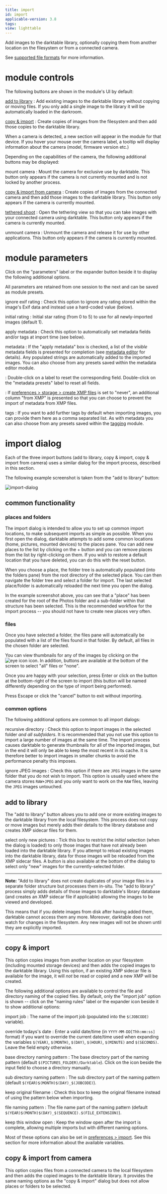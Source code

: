 ```yaml
---
title: import
id: import
applicable-version: 3.8
tags:
view: lighttable
---
```


Add images to the darktable library, optionally copying them from another location on the filesystem or from a connected camera.

See [supported file formats](../../../overview/supported-file-formats.md) for more information.

# module controls

The following buttons are shown in the module's UI by default:

[add to library](#add-to-library) 
: Add existing images to the darktable library without copying or moving files. If you only add a single image to the library it will be automatically loaded in the darkroom.

[copy & import](#copy--import) 
: Create copies of images from the filesystem and then add those copies to the darktable library.

When a camera is detected, a new section will appear in the module for that device. If you hover your mouse over the camera label, a tooltip will display information about the camera (model, firmware version etc.) 

Depending on the capabilities of the camera, the following additional buttons may be displayed:

mount camera
: Mount the camera for exclusive use by darktable. This button only appears if the camera is not currently mounted and is not locked by another process.

[copy & import from camera](#copy--import-from-camera) 
: Create copies of images from the connected camera and then add those images to the darktable library. This button only appears if the camera is currently mounted.

[tethered shoot](../../../../tethering/_index.md) 
: Open the tethering view so that you can take images with your connected camera using darktable. This button only appears if the camera is currently mounted.

unmount camera
: Unmount the camera and release it for use by other applications. This button only appears if the camera is currently mounted.

# module parameters

Click on the "parameters" label or the expander button beside it to display the following additional options.

All parameters are retained from one session to the next and can be saved as module presets.

ignore exif rating
: Check this option to ignore any rating stored within the image's Exif data and instead use a hard-coded value (below).

initial rating
: Initial star rating (from 0 to 5) to use for all newly-imported images (default 1).

apply metadata
: Check this option to automatically set metadata fields and/or tags at import time (see below).

metadata
: If the "apply metadata" box is checked, a list of the _visible_ metadata fields is presented for completion (see [metadata editor](../shared/metadata-editor.md) for details). Any populated strings are automatically added to the imported images. You can also choose from any presets saved within the metadata editor module.

: Double-click on a label to reset the corresponding field. Double-click on the "metadata presets" label to reset all fields.

: If [preferences > storage > create XMP files](../../../preferences-settings/storage.md#xmp-sidecar-files) is set to "never", an additional column "from XMP" is presented so that you can choose to prevent the import of metadata from XMP files.

tags
: If you want to add further tags by default when importing images, you can provide them here as a comma separated list. As with metadata you can also choose from any presets saved within the [tagging](../shared/tagging.md) module.

# import dialog

Each of the three import buttons (add to library, copy & import, copy & import from camera) uses a similar dialog for the import process, described in this section. 

The following example screenshot is taken from the "add to library" button:

![import-dialog](./import/import-dialog.png#w100)

## common functionality

### places and folders

The import dialog is intended to allow you to set up common import locations, to make subsequent imports as simple as possible. When you first open the dialog, darktable attempts to add some common locations (home, pictures, mounted devices) to the places pane. You can add new places to the list by clicking on the + button and you can remove places from the list by right-clicking on them. If you wish to restore a default location that you have deleted, you can do this with the reset button.

When you choose a place, the folder tree is automatically populated (into the folders pane) from the root directory of the selected place. You can then navigate the folder tree and select a folder for import. The last selected place/folder is automatically reloaded the next time you open the dialog.

In the example screenshot above, you can see that a "place" has been created for the root of the Photos folder and a sub-folder within that structure has been selected. This is the recommended workflow for the import process -- you should not have to create new places very often.

### files

Once you have selected a folder, the files pane will automatically be populated with a list of the files found in that folder. By default, all files in the chosen folder are selected.

You can view thumbnails for any of the images by clicking on the ![eye icon](./import/eye-icon.png#icon) icon. In addition, buttons are available at the bottom of the screen to select "all" files or "none".

Once you are happy with your selection, press Enter or click on the button at the bottom-right of the screen to import (this button will be named differently depending on the type of import being performed).

Press Escape or click the "cancel" button to exit without importing.

### common options

The following additional options are common to all import dialogs:

recursive directory
: Check this option to import images in the selected folder _and all subfolders_. It is recommended that you not use this option to import a large number of images at the same time. The import process causes darktable to generate thumbnails for all of the imported images, but in the end it will only be able to keep the most recent in its cache. It is therefore better to import images in smaller chunks to avoid the performance penalty this imposes.

ignore JPEG images
: Check this option if there are `JPEG` images in the same folder that you do not wish to import. This option is usually used where the camera stores `RAW+JPEG` and you only want to work on the `RAW` files, leaving the `JPEG` images untouched.

## add to library

The "add to library" button allows you to add one or more existing images to the darktable library from the local filesystem. This process does not copy or move images but merely adds their details to the library database and creates XMP sidecar files for them.

select only new pictures
: Tick this box to restrict the _initial_ selection (when the dialog is loaded) to only those images that have not already been loaded into the darktable library. If you attempt to reload existing images into the darktable library, data for those images will be reloaded from the XMP sidecar files. A button is also available at the bottom of the dialog to select only "new" images for the currently-selected folder.

---

**Note:** "Add to library" does not create duplicates of your image files in a separate folder structure but processes them in-situ. The "add to library" process simply adds details of those images to darktable's library database (and creates an XMP sidecar file if applicable) allowing the images to be viewed and developed.

This means that if you delete images from disk after having added them, darktable cannot access them any more. Moreover, darktable does not watch for changes in the filesystem. Any new images will not be shown until they are explicitly imported.

---

## copy & import

This option copies images from another location on your filesystem (including mounted storage devices) and then adds the copied images to the darktable library. Using this option, if an existing XMP sidecar file is available for the image, it will *not* be read or copied and a new XMP will be created. 

The following additional options are available to control the file and directory naming of the copied files. By default, only the "import job" option is shown -- click on the "naming rules" label or the expander icon beside it to show additional options:

import job
: The name of the import job (populated into the `$(JOBCODE)` variable).

override todays's date
: Enter a valid date/time (in `YYYY-MM-DD[Thh:mm:ss]` format) if you want to override the current date/time used when expanding the variables `$(YEAR)`, `$(MONTH)`, `$(DAY)`, `$(HOUR)`, `$(MINUTE)` and `$(SECONDS)`. Leave the field empty otherwise.

base directory naming pattern
: The base directory part of the naming pattern (default `$(PICTURES_FOLDER)/Darktable`). Click on the icon beside the input field to choose a directory manually.

sub directory naming pattern
: The sub directory part of the naming pattern (default `$(YEAR)$(MONTH)$(DAY)_$(JOBCODE)`).

keep original filename
: Check this box to keep the original filename instead of using the pattern below when importing.

file naming pattern
: The file name part of the naming pattern (default `$(YEAR)$(MONTH)$(DAY)_$(SEQUENCE).$(FILE_EXTENSION)`).

keep this window open
: Keep the window open after the import is complete, allowing multiple imports but with different naming options.

Most of these options can also be set in [preferences > import](../../../../preferences-settings/import.md). See this section for more information about the available variables.

## copy & import from camera

This option copies files from a connected camera to the local filesystem and then adds the copied images to the darktable library. It provides the same naming options as the "copy & import" dialog but does not allow places or folders to be selected. 
